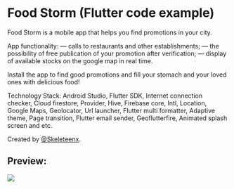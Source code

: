 # Food Storm (Flutter code example)
Food Storm is a mobile app that helps you find promotions in your city.

App functionality: 
— calls to restaurants and other establishments; 
— the possibility of free publication of your promotion after verification;
— display of available stocks on the google map in real time.

Install the app to find good promotions and fill your stomach and your loved ones with delicious food!

Technology Stack: Android Studio, Flutter SDK, Internet connection checker, Cloud firestore, Provider, Hive, Firebase core, Intl, Location, Google Maps, Geolocator, Url launcher, Flutter multi formatter, Adaptive theme, Page transition, Flutter email sender, Geoflutterfire, Animated splash screen and etc.

Created by [@Skeleteenx](https://github.com/Skeleteenx).
## Preview:
<img src="https://vk.com/doc295522785_650427882?hash=ioq4CnV7WtLZtexAjJ3yHW7W2haTzfuA4SUx1dmG8fL&dl=XlgZBjDv6zW7n70DXO9tx2JY6xHuFWZGOZzH0f0hz1g">
